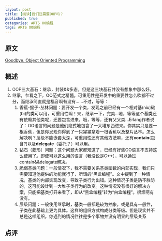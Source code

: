 ```yaml
---
layout: post
title: [阅读]我们还需要OOP吗？
published: true
categories: ARTS OO编程
tags: ARTS OO编程
---
```


##  原文
[Goodbye, Object Oriented Programming](https://medium.com/@cscalfani/goodbye-object-oriented-programming-a59cda4c0e53)

## 概述

1. OOP三大基石：继承，封装&&多态。但是这三块基石并没有想象中那么好。
2. 继承，乍看之下，OO范式之精髓。可重用性是开发中的重要性怎么吹都不过分，而继承简直就是福音啊有没有......不过，等等：
   1. 香蕉-猴子-丛林问题：要开发一个类，发现之前已经有一个相对基(niu)础(bi)的类可以用，可重用性啊！来，继承一下，完美...嗯，等等这个基类还有依赖其他类呢，还要包含进来。哦，等等，还有父父类...Erlang作者说了：OO语言的问题是他们隐式地包含了一大堆东西进来。你其实只是要一根香蕉，但是你发现你得到了一只猩猩拿着一根香蕉以及整片丛林。怎么解决咧？层级不能嵌套太深，可重用性还有其他方法嘛，还有**contain**(包含?)以及**delegate**（委托？）可以用。
   2. 钻石（菱形）问题：这个问题大家都知道了，已经有好些OO语言不支持这么使用了。即使可以这么用的语言（我没说是C++），可以通过contain&&delegate解决。
   3. 脆弱基类问题：一般情况下，我不需要关系基类函数的内部实现，我们只需要知道他提供的功能就行了，所谓的“黑盒编程”。文中提到了一种情况，基类的内部实现改变，导致子类行为出错。这种情况子类是防不胜防的，这可能设计到一大堆子类行为的改变。这种情况没有很好的解决方案，只能把基类打开来看了，即从“黑盒编程”转为“白盒编程”。很烦啊有没有。
   4. 层级问题：一般使用继承时，基类一般都是较为抽象，或是具有一般性，子类在此基础上更为具体。这样的组织方式构成分类等级。但是现实并不总是这样组织，你遇到的情况往往是多个事物并没有明显的层级关系

## 点评